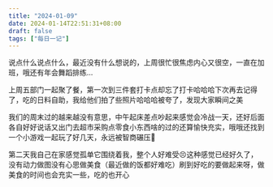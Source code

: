 ```yaml
---
title: "2024-01-09"
date: 2024-01-14T22:51:31+08:00
draft: false
tags: ["每日一记"]
---
```

说点什么说点什么，最近没有什么想说的，上周很忙很焦虑内心又很空，一直在加班，哦还有年会舞蹈排练…

上周五部门一起聚了餐，第一次到三件套打卡点却忘了打卡哈哈哈下次再去记得了，吃的日料自助，我给他们拍了些照片哈哈哈被夸了，发现大家瞬间之美

我们的周末过的越来越没有意思，中午起床差点吵起来感觉会冷战一天，还好后面各自好好说话又出门去超市采购点零食小东西啥的过的还算愉快充实，哦哦还找到一个小游戏一起玩了好几天，永远被智商碾压🤧

第二天我自己在家感觉孤单它围绕着我，整个人好难受😣这种感觉已经好久了，没有动力做图没有心思做美食（最近做的饭都好难吃）刷到好吃的要做起来呀，做美食的时间也会充实一些，吃的也开心


